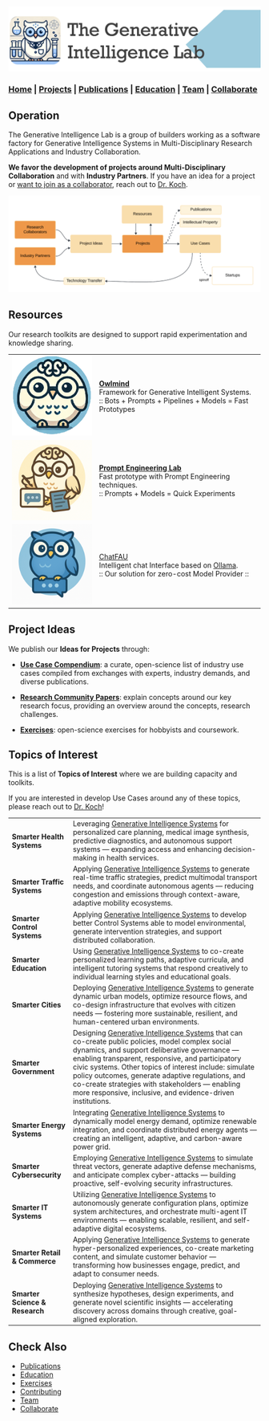 ![GenI-Lab Banner](./images/genilab-banner.png)

### [Home](index.md) | [Projects](projects.md) | [Publications](knowledge.md) | [Education](knowledge.md#education) | [Team](people.md) | [Collaborate](collaborate.md)


## Operation

The Generative Intelligence Lab is a group of builders working as a software factory for Generative Intelligence Systems in Multi-Disciplinary Research Applications and Industry Collaboration.

**We favor the development of projects around Multi-Disciplinary Collaboration** and with **Industry Partners**. If you have an idea for a project or [want to join as a collaborator](collaborate.md), reach out to [Dr. Koch](https://www.fau.edu/engineering/directory/faculty/koch/). 


![GenI-Lab Activities](./images/genilab-activities.png)



## Resources

Our research toolkits are designed to support rapid experimentation and knowledge sharing. 


| | | 
| :-: | :- | 
| ![](./images/docs/owlmind-icon.png) | [**Owlmind**](https://github.com/genilab-fau/owlmind) <br/> Framework for Generative Intelligent Systems. <br/> :: Bots + Prompts + Pipelines + Models = Fast Prototypes |
| ![](./images/docs/prompt-icon.png) | [**Prompt Engineering Lab**](https://github.com/genilab-fau/prompt-eng) <br/> Fast prototype with Prompt Engineering techniques. <br/> :: Prompts + Models = Quick Experiments | 
| ![](./images/docs/chatfau-icon.png) | [ChatFAU](https://chat.hpc.fau.edu) <br/> Intelligent chat Interface based on [Ollama](http://ollama.com). <br/> :: Our solution for zero-cost Model Provider :: | 

<!--
## Use Cases

We actively promote use cases aligned with real-world needs by applying our [Research Resources](./projects.md#resources) to fast-track prototyping and innovation. 

| | | |
| :-: | :-: | :-: | 
| ![](./images/docs/use-collective-experiences.png) <br/> [**Collective Experience Systems**]()<br/>Multi-agent environments for <br/>AI-human collaboration.<br/> (submitted) | ![](./images/docs/use-virtual-seller.png) <br/> [**Virtual Seller**]() <br/> Let your customers <br/> talk to your products. <br/> (tbd) | ![](./images/docs/use-right-to-know.png) <br/> [**Right To Know**]() <br/> Learn if your private data is<br/> stored in commercial LLMs. <br/> (tbd) |

-->


## Project Ideas

We publish our **Ideas for Projects** through:

* [**Use Case Compendium**](https://docs.google.com/spreadsheets/d/1Ge2chxRrBjILHkZthtzymqAbs3TkwrGiMMge23zC8jA/edit?usp=sharing): a curate, open-science list of industry use cases compiled from exchanges with experts, industry demands, and diverse publications.

* [**Research Community Papers**](https://medium.com/generative-intelligence-lab/community-papers-series-ebacc91b47ea): explain concepts around our key research focus, providing an overview around the concepts, research challenges.

* [**Exercises**](./exercises.md): open-science exercises for hobbyists and coursework.




## Topics of Interest 

This is a list of **Topics of Interest** where we are building capacity and toolkits. 

If you are interested in develop Use Cases around any of these topics,  please reach out to [Dr. Koch](https://www.fau.edu/engineering/directory/faculty/koch/)!



| | |
| :- | :- |
| **Smarter Health Systems** | Leveraging [Generative Intelligence Systems](https://medium.com/generative-intelligence-lab/generative-intelligence-systems-concepts-and-research-opportunities-0740b1b5c7eb) for personalized care planning, medical image synthesis, predictive diagnostics, and autonomous support systems — expanding access and enhancing decision-making in health services. |
| **Smarter Traffic Systems** | Applying [Generative Intelligence Systems](https://medium.com/generative-intelligence-lab/generative-intelligence-systems-concepts-and-research-opportunities-0740b1b5c7eb) to generate real-time traffic strategies, predict multimodal transport needs, and coordinate autonomous agents — reducing congestion and emissions through context-aware, adaptive mobility ecosystems. |
| **Smarter Control Systems** | Applying [Generative Intelligence Systems](https://medium.com/generative-intelligence-lab/generative-intelligence-systems-concepts-and-research-opportunities-0740b1b5c7eb) to develop better Control Systems able to model environmental, generate intervention strategies, and support distributed collaboration.
| **Smarter Education** | Using [Generative Intelligence Systems](https://medium.com/generative-intelligence-lab/generative-intelligence-systems-concepts-and-research-opportunities-0740b1b5c7eb) to co-create personalized learning paths, adaptive curricula, and intelligent tutoring systems that respond creatively to individual learning styles and educational goals. |
| **Smarter Cities** | Deploying [Generative Intelligence Systems](https://medium.com/generative-intelligence-lab/generative-intelligence-systems-concepts-and-research-opportunities-0740b1b5c7eb) to generate dynamic urban models, optimize resource flows, and co-design infrastructure that evolves with citizen needs — fostering more sustainable, resilient, and human-centered urban environments. |
| **Smarter Government** | Designing [Generative Intelligence Systems](https://medium.com/generative-intelligence-lab/generative-intelligence-systems-concepts-and-research-opportunities-0740b1b5c7eb) that can co-create public policies, model complex social dynamics, and support deliberative governance — enabling transparent, responsive, and participatory civic systems. Other topics of interest include: simulate policy outcomes, generate adaptive regulations, and co-create strategies with stakeholders — enabling more responsive, inclusive, and evidence-driven institutions.
| **Smarter Energy Systems** | Integrating [Generative Intelligence Systems](https://medium.com/generative-intelligence-lab/generative-intelligence-systems-concepts-and-research-opportunities-0740b1b5c7eb) to dynamically model energy demand, optimize renewable integration, and coordinate distributed energy agents — creating an intelligent, adaptive, and carbon-aware power grid. |
| **Smarter Cybersecurity** | Employing [Generative Intelligence Systems](https://medium.com/generative-intelligence-lab/generative-intelligence-systems-concepts-and-research-opportunities-0740b1b5c7eb) to simulate threat vectors, generate adaptive defense mechanisms, and anticipate complex cyber-attacks — building proactive, self-evolving security infrastructures. |
| **Smarter IT Systems** | Utilizing [Generative Intelligence Systems](https://medium.com/generative-intelligence-lab/generative-intelligence-systems-concepts-and-research-opportunities-0740b1b5c7eb) to autonomously generate configuration plans, optimize system architectures, and orchestrate multi-agent IT environments — enabling scalable, resilient, and self-adaptive digital ecosystems. |
| **Smarter Retail & Commerce** | Applying [Generative Intelligence Systems](https://medium.com/generative-intelligence-lab/generative-intelligence-systems-concepts-and-research-opportunities-0740b1b5c7eb) to generate hyper-personalized experiences, co-create marketing content, and simulate customer behavior — transforming how businesses engage, predict, and adapt to consumer needs. |
| **Smarter Science & Research** | Deploying [Generative Intelligence Systems](https://medium.com/generative-intelligence-lab/generative-intelligence-systems-concepts-and-research-opportunities-0740b1b5c7eb) to synthesize hypotheses, design experiments, and generate novel scientific insights — accelerating discovery across domains through creative, goal-aligned exploration. |


<!--
| **Smarter Law & Justice** | Using [Generative Intelligence Systems](https://medium.com/generative-intelligence-lab/generative-intelligence-systems-concepts-and-research-opportunities-0740b1b5c7eb) to interpret legal data, simulate legal outcomes, and generate case-specific legal reasoning — enhancing access, fairness, and efficiency in legal systems. |

| **Smarter Food & Agriculture** | Using [Generative Intelligence Systems](https://medium.com/generative-intelligence-lab/generative-intelligence-systems-concepts-and-research-opportunities-0740b1b5c7eb) to generate optimized crop plans, predict supply chain disruptions, and co-develop sustainable farming techniques — improving yield, resilience, and food security across ecosystems. |

-->



## Check Also

* [Publications](knowledge.md#publications)
* [Education](knowledge.md#education)
* [Exercises](exercises.md)
* [Contributing](contribute.md)
* [Team](people.md)
* [Collaborate](collaborate.md)
